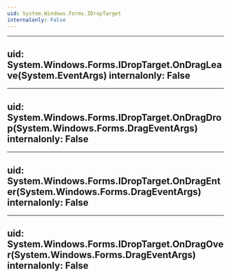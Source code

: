 ```yaml
---
uid: System.Windows.Forms.IDropTarget
internalonly: False
---
```


---
uid: System.Windows.Forms.IDropTarget.OnDragLeave(System.EventArgs)
internalonly: False
---

---
uid: System.Windows.Forms.IDropTarget.OnDragDrop(System.Windows.Forms.DragEventArgs)
internalonly: False
---

---
uid: System.Windows.Forms.IDropTarget.OnDragEnter(System.Windows.Forms.DragEventArgs)
internalonly: False
---

---
uid: System.Windows.Forms.IDropTarget.OnDragOver(System.Windows.Forms.DragEventArgs)
internalonly: False
---
